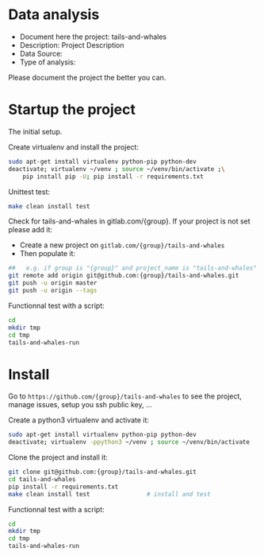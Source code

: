 # Data analysis
- Document here the project: tails-and-whales
- Description: Project Description
- Data Source:
- Type of analysis:

Please document the project the better you can.

# Startup the project

The initial setup.

Create virtualenv and install the project:
```bash
sudo apt-get install virtualenv python-pip python-dev
deactivate; virtualenv ~/venv ; source ~/venv/bin/activate ;\
    pip install pip -U; pip install -r requirements.txt
```

Unittest test:
```bash
make clean install test
```

Check for tails-and-whales in gitlab.com/{group}.
If your project is not set please add it:

- Create a new project on `gitlab.com/{group}/tails-and-whales`
- Then populate it:

```bash
##   e.g. if group is "{group}" and project_name is "tails-and-whales"
git remote add origin git@github.com:{group}/tails-and-whales.git
git push -u origin master
git push -u origin --tags
```

Functionnal test with a script:

```bash
cd
mkdir tmp
cd tmp
tails-and-whales-run
```

# Install

Go to `https://github.com/{group}/tails-and-whales` to see the project, manage issues,
setup you ssh public key, ...

Create a python3 virtualenv and activate it:

```bash
sudo apt-get install virtualenv python-pip python-dev
deactivate; virtualenv -ppython3 ~/venv ; source ~/venv/bin/activate
```

Clone the project and install it:

```bash
git clone git@github.com:{group}/tails-and-whales.git
cd tails-and-whales
pip install -r requirements.txt
make clean install test                # install and test
```
Functionnal test with a script:

```bash
cd
mkdir tmp
cd tmp
tails-and-whales-run
```
